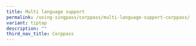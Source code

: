 ```yaml
---
title: Multi language support
permalink: /using-singpass/corppass/multi-language-support-corppass/
variant: tiptap
description: ""
third_nav_title: Corppass
---
```

